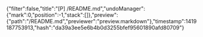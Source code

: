 {"filter":false,"title":"[P] /README.md","undoManager":{"mark":0,"position":-1,"stack":[]},"preview":{"path":"/README.md","previewer":"preview.markdown"},"timestamp":1419187753913,"hash":"da39a3ee5e6b4b0d3255bfef95601890afd80709"}